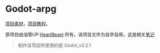 # Godot-arpg

[项目素材](https://github.com/uheartbeast/youtube-tutorials/blob/master/Action%20RPG/Action%20RPG%20Resources.zip)，[项目教程](https://www.youtube.com/watch?v=mAbG8Oi-SvQ&t=1s)。

原项目由油管UP [HeartBeast](https://www.youtube.com/channel/UCrHQNOyU1q6BFEfkNq2CYMA?pbjreload=101) 所有，该项目文件为自学自用，这是相关[笔记](https://yantree.github.io/posts/develop/2020-05-05-godot3-2-1-action-rpg/)

> 制作该项目所使用的是 Godot_v3.2.1
